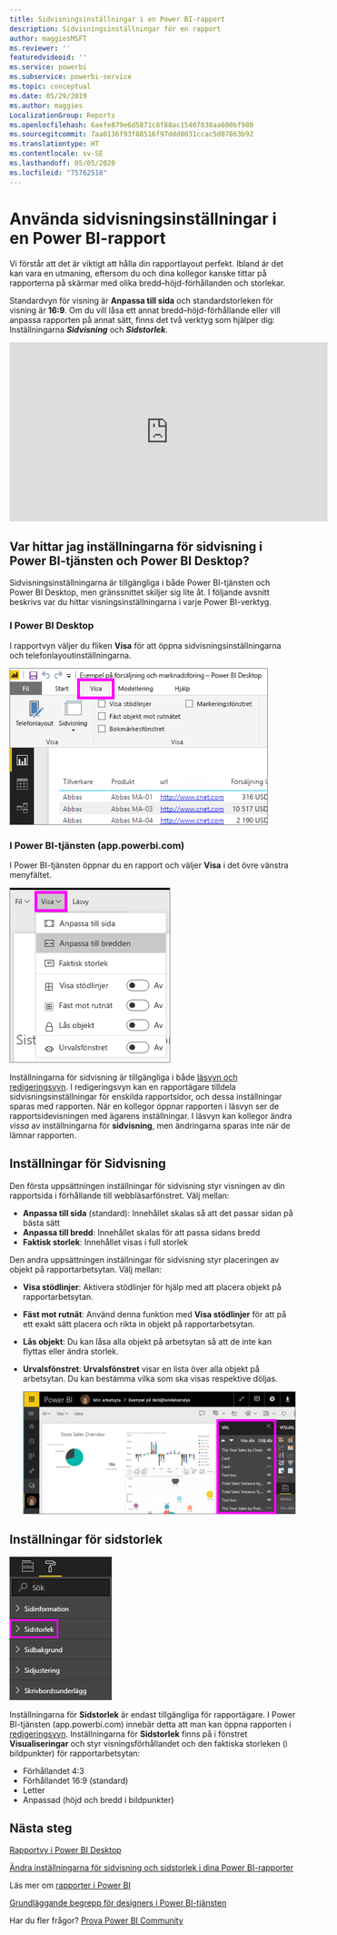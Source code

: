 ```yaml
---
title: Sidvisningsinställningar i en Power BI-rapport
description: Sidvisningsinställningar för en rapport
author: maggiesMSFT
ms.reviewer: ''
featuredvideoid: ''
ms.service: powerbi
ms.subservice: powerbi-service
ms.topic: conceptual
ms.date: 05/29/2019
ms.author: maggies
LocalizationGroup: Reports
ms.openlocfilehash: 6aefe879e6d5871c8f88ac15407038aa600bf980
ms.sourcegitcommit: 7aa0136f93f88516f97ddd8031ccac5d07863b92
ms.translationtype: HT
ms.contentlocale: sv-SE
ms.lasthandoff: 05/05/2020
ms.locfileid: "75762518"
---
```

# <a name="apply-page-display-settings-in-a-power-bi-report"></a>Använda sidvisningsinställningar i en Power BI-rapport
Vi förstår att det är viktigt att hålla din rapportlayout perfekt. Ibland är det kan vara en utmaning, eftersom du och dina kollegor kanske tittar på rapporterna på skärmar med olika bredd–höjd-förhållanden och storlekar. 

Standardvyn för visning är **Anpassa till sida** och standardstorleken för visning är **16:9**. Om du vill låsa ett annat bredd–höjd-förhållande eller vill anpassa rapporten på annat sätt, finns det två verktyg som hjälper dig: Inställningarna ***Sidvisning*** och ***Sidstorlek***.


<iframe width="560" height="315" src="https://www.youtube.com/embed/5tg-OXzxe2g" frameborder="0" allowfullscreen></iframe>


## <a name="where-to-find-page-view-settings-in-the-power-bi-service-and-power-bi-desktop"></a>Var hittar jag inställningarna för sidvisning i Power BI-tjänsten och Power BI Desktop?
Sidvisningsinställningarna är tillgängliga i både Power BI-tjänsten och Power BI Desktop, men gränssnittet skiljer sig lite åt. I följande avsnitt beskrivs var du hittar visningsinställningarna i varje Power BI-verktyg.

### <a name="in-power-bi-desktop"></a>I Power BI Desktop
I rapportvyn väljer du fliken **Visa** för att öppna sidvisningsinställningarna och telefonlayoutinställningarna.

  ![Inställningar för Sidvisning i Desktop](media/power-bi-report-display-settings/power-bi-desktop-view-settings.png)

### <a name="in-the-power-bi-service-apppowerbicom"></a>I Power BI-tjänsten (app.powerbi.com)
I Power BI-tjänsten öppnar du en rapport och väljer **Visa** i det övre vänstra menyfältet.

![Inställningar för Sidvisning i tjänsten](media/power-bi-report-display-settings/power-bi-change-page-view.png)

Inställningarna för sidvisning är tillgängliga i både [läsvyn och redigeringsvyn](consumer/end-user-reading-view.md). I redigeringsvyn kan en rapportägare tilldela sidvisningsinställningar för enskilda rapportsidor, och dessa inställningar sparas med rapporten. När en kollegor öppnar rapporten i läsvyn ser de rapportsidevisningen med ägarens inställningar. I läsvyn kan kollegor ändra *vissa* av inställningarna för **sidvisning**, men ändringarna sparas inte när de lämnar rapporten.

## <a name="page-view-settings"></a>Inställningar för Sidvisning
Den första uppsättningen inställningar för sidvisning styr visningen av din rapportsida i förhållande till webbläsarfönstret. Välj mellan:

* **Anpassa till sida** (standard): Innehållet skalas så att det passar sidan på bästa sätt
* **Anpassa till bredd**: Innehållet skalas för att passa sidans bredd
* **Faktisk storlek**: Innehållet visas i full storlek

Den andra uppsättningen inställningar för sidvisning styr placeringen av objekt på rapportarbetsytan. Välj mellan:

* **Visa stödlinjer**: Aktivera stödlinjer för hjälp med att placera objekt på rapportarbetsytan.
* **Fäst mot rutnät**: Använd denna funktion med **Visa stödlinjer** för att på ett exakt sätt placera och rikta in objekt på rapportarbetsytan. 
* **Lås objekt**: Du kan låsa alla objekt på arbetsytan så att de inte kan flyttas eller ändra storlek.
* **Urvalsfönstret**: **Urvalsfönstret** visar en lista över alla objekt på arbetsytan. Du kan bestämma vilka som ska visas respektive döljas.

    ![markeringsfönster](media/power-bi-report-display-settings/power-bi-selection-pane.png)



## <a name="page-size-settings"></a>Inställningar för sidstorlek
![ändra inställningar för sidstorlek](media/power-bi-report-display-settings/power-bi-page-size.png)

Inställningarna för **Sidstorlek** är endast tillgängliga för rapportägare. I Power BI-tjänsten (app.powerbi.com) innebär detta att man kan öppna rapporten i [redigeringsvyn](consumer/end-user-reading-view.md). Inställningarna för **Sidstorlek** finns på i fönstret **Visualiseringar** och styr visningsförhållandet och den faktiska storleken (i bildpunkter) för rapportarbetsytan:   

* Förhållandet 4:3
* Förhållandet 16:9 (standard)
* Letter
* Anpassad (höjd och bredd i bildpunkter)

## <a name="next-steps"></a>Nästa steg
[Rapportvy i Power BI Desktop](desktop-report-view.md)

[Ändra inställningarna för sidvisning och sidstorlek i dina Power BI-rapporter](consumer/end-user-report-view.md)

Läs mer om [rapporter i Power BI](consumer/end-user-reports.md)

[Grundläggande begrepp för designers i Power BI-tjänsten](service-basic-concepts.md)

Har du fler frågor? [Prova Power BI Community](https://community.powerbi.com/)

